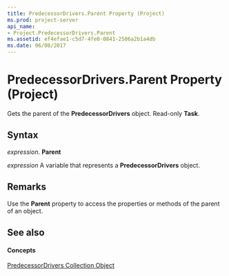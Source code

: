 ```yaml
---
title: PredecessorDrivers.Parent Property (Project)
ms.prod: project-server
api_name:
- Project.PredecessorDrivers.Parent
ms.assetid: ef4efae1-c5d7-4fe0-0841-2506a2b1a4db
ms.date: 06/08/2017
---
```



# PredecessorDrivers.Parent Property (Project)

Gets the parent of the **PredecessorDrivers** object. Read-only **Task**.


## Syntax

 _expression_. **Parent**

 _expression_ A variable that represents a **PredecessorDrivers** object.


## Remarks

Use the **Parent** property to access the properties or methods of the parent of an object.


## See also


#### Concepts


[PredecessorDrivers Collection Object](predecessordrivers-object-project.md)
